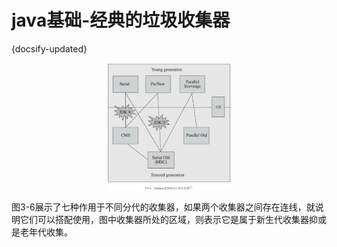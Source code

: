 # java基础-经典的垃圾收集器
{docsify-updated}

<center>
<img src="pics/gc-collector.png" alt="" width=40% height=40%>
</center>

图3-6展示了七种作用于不同分代的收集器，如果两个收集器之间存在连线，就说明它们可以搭配使用，图中收集器所处的区域，则表示它是属于新生代收集器抑或是老年代收集。